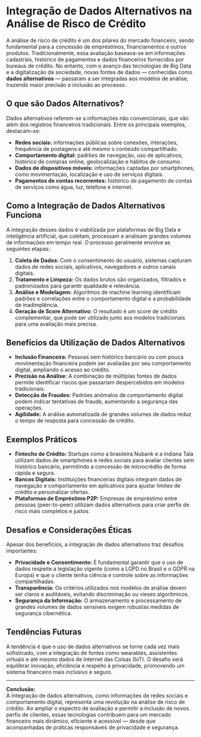 # Integração de Dados Alternativos na Análise de Risco de Crédito

A análise de risco de crédito é um dos pilares do mercado financeiro, sendo fundamental para a concessão de empréstimos, financiamentos e outros produtos. Tradicionalmente, essa avaliação baseava-se em informações cadastrais, histórico de pagamentos e dados financeiros fornecidos por bureaus de crédito. No entanto, com o avanço das tecnologias de Big Data e a digitalização da sociedade, novas fontes de dados — conhecidas como **dados alternativos** — passaram a ser integradas aos modelos de análise, trazendo maior precisão e inclusão ao processo.

## O que são Dados Alternativos?

Dados alternativos referem-se a informações não convencionais, que vão além dos registros financeiros tradicionais. Entre os principais exemplos, destacam-se:

- **Redes sociais:** informações públicas sobre conexões, interações, frequência de postagens e até mesmo o conteúdo compartilhado.
- **Comportamento digital:** padrões de navegação, uso de aplicativos, histórico de compras online, geolocalização e hábitos de consumo.
- **Dados de dispositivos móveis:** informações captadas por smartphones, como movimentação, localização e uso de serviços digitais.
- **Pagamentos de contas recorrentes:** histórico de pagamento de contas de serviços como água, luz, telefone e internet.

## Como a Integração de Dados Alternativos Funciona

A integração desses dados é viabilizada por plataformas de Big Data e inteligência artificial, que coletam, processam e analisam grandes volumes de informações em tempo real. O processo geralmente envolve as seguintes etapas:

1. **Coleta de Dados:** Com o consentimento do usuário, sistemas capturam dados de redes sociais, aplicativos, navegadores e outros canais digitais.
2. **Tratamento e Limpeza:** Os dados brutos são organizados, filtrados e padronizados para garantir qualidade e relevância.
3. **Análise e Modelagem:** Algoritmos de machine learning identificam padrões e correlações entre o comportamento digital e a probabilidade de inadimplência.
4. **Geração de Score Alternativo:** O resultado é um score de crédito complementar, que pode ser utilizado junto aos modelos tradicionais para uma avaliação mais precisa.

## Benefícios da Utilização de Dados Alternativos

- **Inclusão Financeira:** Pessoas sem histórico bancário ou com pouca movimentação financeira podem ser avaliadas por seu comportamento digital, ampliando o acesso ao crédito.
- **Precisão na Análise:** A combinação de múltiplas fontes de dados permite identificar riscos que passariam despercebidos em modelos tradicionais.
- **Detecção de Fraudes:** Padrões anômalos de comportamento digital podem indicar tentativas de fraude, aumentando a segurança das operações.
- **Agilidade:** A análise automatizada de grandes volumes de dados reduz o tempo de resposta para concessão de crédito.

## Exemplos Práticos

- **Fintechs de Crédito:** Startups como a brasileira Nubank e a indiana Tala utilizam dados de smartphones e redes sociais para avaliar clientes sem histórico bancário, permitindo a concessão de microcrédito de forma rápida e segura.
- **Bancos Digitais:** Instituições financeiras digitais integram dados de navegação e comportamento em aplicativos para ajustar limites de crédito e personalizar ofertas.
- **Plataformas de Empréstimo P2P:** Empresas de empréstimo entre pessoas (peer-to-peer) utilizam dados alternativos para criar perfis de risco mais completos e justos.

## Desafios e Considerações Éticas

Apesar dos benefícios, a integração de dados alternativos traz desafios importantes:

- **Privacidade e Consentimento:** É fundamental garantir que o uso de dados respeite a legislação vigente (como a LGPD no Brasil e o GDPR na Europa) e que o cliente tenha ciência e controle sobre as informações compartilhadas.
- **Transparência:** Os critérios utilizados nos modelos de análise devem ser claros e auditáveis, evitando discriminação ou vieses algorítmicos.
- **Segurança da Informação:** O armazenamento e processamento de grandes volumes de dados sensíveis exigem robustas medidas de segurança cibernética.

## Tendências Futuras

A tendência é que o uso de dados alternativos se torne cada vez mais sofisticado, com a integração de fontes como wearables, assistentes virtuais e até mesmo dados de Internet das Coisas (IoT). O desafio será equilibrar inovação, eficiência e respeito à privacidade, promovendo um sistema financeiro mais inclusivo e seguro.

---

**Conclusão:**  
A integração de dados alternativos, como informações de redes sociais e comportamento digital, representa uma revolução na análise de risco de crédito. Ao ampliar o espectro de avaliação e permitir a inclusão de novos perfis de clientes, essas tecnologias contribuem para um mercado financeiro mais dinâmico, eficiente e acessível — desde que acompanhadas de práticas responsáveis de privacidade e segurança.